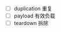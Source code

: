  - [ ] duplication                          重复
 - [ ] payload                               有效负载
 - [ ] teardown                             拆除